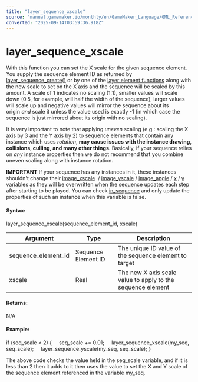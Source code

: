 ```yaml
---
title: "layer_sequence_xscale"
source: "manual.gamemaker.io/monthly/en/GameMaker_Language/GML_Reference/Asset_Management/Rooms/Sequence_Layers/layer_sequence_xscale.htm"
converted: "2025-09-14T03:59:36.918Z"
---
```


# layer\_sequence\_xscale

With this function you can set the X scale for the given sequence element. You supply the sequence element ID as returned by [layer\_sequence\_create()](layer_sequence_create.md) or by one of the [layer element functions](../General_Layer_Functions/General_Layer_Functions.md) along with the new scale to set on the X axis and the sequence will be scaled by this amount. A scale of 1 indicates no scaling (1:1), smaller values will scale down (0.5, for example, will half the width of the sequence), larger values will scale up and negative values will mirror the sequence about its origin _and_ scale it unless the value used is exactly -1 (in which case the sequence is just mirrored about its origin with no scaling).

It is very important to note that applying _uneven_ scaling (e.g.: scaling the X axis by 3 and the Y axis by 2) to sequence elements that contain any instance which uses _rotation_, **may cause issues with the instance drawing, collisions, culling, and many other things**. Basically, if your sequence relies on _any_ instance properties then we do not recommend that you combine uneven scaling along with instance rotation.

**IMPORTANT** If your sequence has any instances in it, these instances shouldn't change their [image\_xscale](../../Sprites/Sprite_Instance_Variables/image_xscale.md)  / [image\_yscale](../../Sprites/Sprite_Instance_Variables/image_yscale.md) / [image\_angle](../../Sprites/Sprite_Instance_Variables/image_angle.md) / [x](../../Instances/Instance_Variables/x.md) / [y](../../Instances/Instance_Variables/y.md) variables as they will be overwritten when the sequence updates each step after starting to be played. You can check [in\_sequence](../../Sequences/in_sequence.md) and only update the properties of such an instance when this variable is false.

#### Syntax:

layer\_sequence\_xscale(sequence\_element\_id, xscale)

| Argument | Type | Description |
| --- | --- | --- |
| sequence_element_id | Sequence Element ID | The unique ID value of the sequence element to target |
| xscale | Real | The new X axis scale value to apply to the sequence element |

#### Returns:

N/A

#### Example:

if (seq\_scale < 2)
{
    seq\_scale += 0.01;
    layer\_sequence\_xscale(my\_seq, seq\_scale);
    layer\_sequence\_yscale(my\_seq, seq\_scale);
}

The above code checks the value held in the seq\_scale variable, and if it is less than 2 then it adds to it then uses the value to set the X and Y scale of the sequence element referenced in the variable my\_seq.